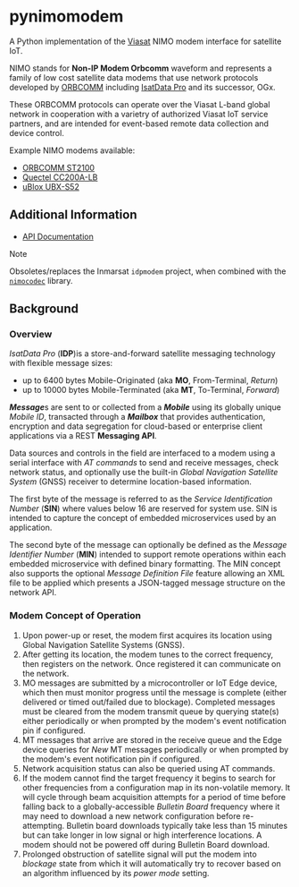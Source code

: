# pynimomodem

A Python implementation of the [Viasat](www.viasat.com)
NIMO modem interface for satellite IoT.

NIMO stands for **Non-IP Modem Orbcomm** waveform
and represents a family of low cost satellite data modems that use network
protocols developed by [ORBCOMM](www.orbcomm.com)
including [IsatData Pro](https://www.inmarsat.com/en/solutions-services/enterprise/services/isatdata-pro.html) and its successor, OGx.

These ORBCOMM protocols can operate over the Viasat L-band global network in
cooperation with a varietry of authorized Viasat IoT service partners, and
are intended for event-based remote data collection and device control.

Example NIMO modems available:
* [ORBCOMM ST2100](https://www.orbcomm.com/en/partners/iot-hardware/st-2100)
* [Quectel CC200A-LB](https://www.quectel.com/product/cc200a-lb-satellite-communication-module)
* [uBlox UBX-S52](https://content.u-blox.com/sites/default/files/documents/UBX-R52-S52_ProductSummary_UBX-19026227.pdf)

## Additional Information

* [API Documentation](https://inmarsat-enterprise.github.io/pynimomodem/)

> [!NOTE]
> Obsoletes/replaces the Inmarsat `idpmodem` project,
> when combined with the [`nimocodec`](github.com/inmarsat-enterprise/nimocodec)
> library.

## Background

### Overview

*IsatData Pro* (**IDP**)is a store-and-forward satellite messaging technology
with flexible message sizes:

* up to 6400 bytes Mobile-Originated (aka **MO**, From-Terminal, *Return*)
* up to 10000 bytes Mobile-Terminated (aka **MT**, To-Terminal, *Forward*)

***Message***s are sent to or collected from a ***Mobile*** using its globally
unique *Mobile ID*,
transacted through a ***Mailbox*** that provides authentication, encryption and
data segregation for cloud-based or enterprise client applications via a
REST **Messaging API**.

Data sources and controls in the field are interfaced to a modem using a serial
interface with *AT commands* to send and receive messages, check network status,
and optionally use the built-in *Global Navigation Satellite System* (GNSS)
receiver to determine location-based information.

The first byte of the message is referred to as the
*Service Identification Number* (**SIN**) where values below 16 are reserved
for system use.  SIN is intended to capture the concept of embedded
microservices used by an application.

The second byte of the message can optionally be defined as the
*Message Identifier Number* (**MIN**) intended to support remote operations 
within each embedded microservice with defined binary formatting.
The MIN concept also supports the optional *Message Definition File* feature
allowing an XML file to be applied which presents a JSON-tagged message
structure on the network API.

### Modem Concept of Operation

1. Upon power-up or reset, the modem first acquires its location using 
Global Navigation Satellite Systems (GNSS).
1. After getting its location, the modem tunes to the correct frequency, then
registers on the network.  Once registered it can communicate on the
network.
1. MO messages are submitted by a microcontroller or IoT Edge device, which
then must monitor progress until the message is complete (either delivered or
timed out/failed due to blockage). Completed messages must be cleared from the
modem transmit queue by querying state(s) either periodically or when prompted
by the modem's event notification pin if configured.
1. MT messages that arrive are stored in the receive queue and the Edge device
queries for *New* MT messages periodically or when prompted by the modem's
event notification pin if configured.
1. Network acquisition status can also be queried using AT commands.
1. If the modem cannot find the target frequency it begins to search for other
frequencies from a configuration map in its non-volatile memory. It will cycle
through beam acquisition attempts for a period of time before falling back to
a globally-accessible *Bulletin Board* frequency where it may need to download
a new network configuration before re-attempting. Bulletin board downloads
typically take less than 15 minutes but can take longer in low signal or high
interference locations. A modem should not be powered off during Bulletin
Board download.
1. Prolonged obstruction of satellite signal will put the modem into *blockage*
state from which it will automatically try to recover based on an algorithm
influenced by its *power mode* setting.